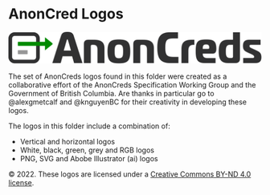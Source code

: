 # AnonCred Logos

![AnonCreds Logo](/spec/images/logo/anoncreds_logo_horizontal.svg)

The set of AnonCreds logos found in this folder were created as a collaborative
effort of the AnonCreds Specification Working Group and the Government of
British Columbia. Are thanks in particular go to @alexgmetcalf and @knguyenBC
for their creativity in developing these logos.

The logos in this folder include a combination of:

* Vertical and horizontal logos
* White, black, green, grey and RGB logos
* PNG, SVG and Abobe Illustrator (ai) logos

&copy; 2022. These logos are licensed under a [Creative Commons BY-ND 4.0
license](https://creativecommons.org/licenses/by-nd/4.0/).
